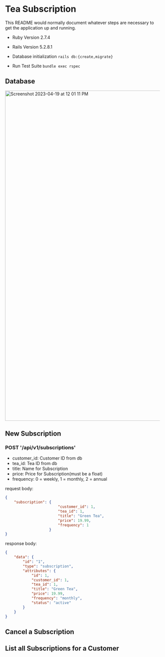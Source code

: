 # Tea Subscription

This README would normally document whatever steps are necessary to get the
application up and running.

* Ruby Version
    2.7.4
* Rails Version
    5.2.8.1
    
* Database initialization
    `rails db:{create,migrate}`
    
* Run Test Suite
    `bundle exec rspec`
## Database
<img width="1076" alt="Screenshot 2023-04-19 at 12 01 11 PM" src="https://user-images.githubusercontent.com/111210465/233160752-eb69d365-d05f-4963-801f-ff766955c901.png">


## New Subscription
### POST '/api/v1/subscriptions'
* customer_id: Customer ID from db
* tea_id: Tea ID from db
* title: Name for Subscription
* price: Price for Subscription(must be a float)
* frequency: 0 = weekly, 1 = monthly, 2 = annual

request body: 
``` json
{
    "subscription": {
                        "customer_id": 1,
                        "tea_id": 1,
                        "title": "Green Tea",
                        "price": 19.99,
                        "frequency": 1
                    }
}
```
response body:
```json
{
    "data": {
        "id": "1",
        "type": "subscription",
        "attributes": {
            "id": 1,
            "customer_id": 1,
            "tea_id": 1,
            "title": "Green Tea",
            "price": 19.99,
            "frequency": "monthly",
            "status": "active"
        }
    }
}
```

## Cancel a Subscription


## List all Subscriptions for a Customer
